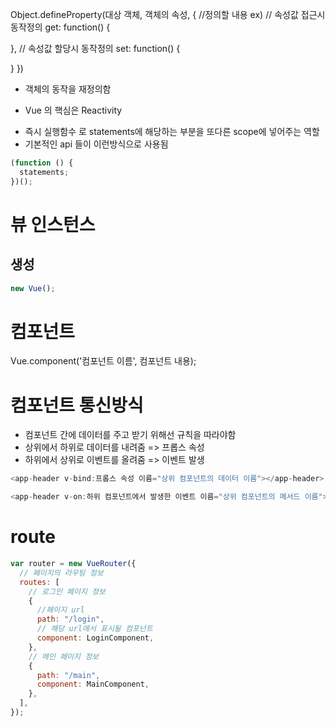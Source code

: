 Object.defineProperty(대상 객체, 객체의 속성, {
//정의할 내용
ex)
// 속성값 접근시 동작정의
get: function() {

},
// 속성값 할당시 동작정의
set: function() {

}
})

- 객체의 동작을 재정의함

* Vue 의 핵심은 Reactivity

- 즉시 실행함수 로 statements에 해당하는 부분을 또다른 scope에 넣어주는 역할
- 기본적인 api 들이 이런방식으로 사용됨

```javascript
(function () {
  statements;
})();
```

# 뷰 인스턴스

## 생성

```javascript
new Vue();
```

# 컴포넌트

Vue.component('컴포넌트 이름', 컴포넌트 내용);

# 컴포넌트 통신방식

- 컴포넌트 간에 데이터를 주고 받기 위해선 규칙을 따라야함
- 상위에서 하위로 데이터를 내려줌 => 프롭스 속성
- 하위에서 상위로 이벤트를 올려줌 => 이벤트 발생

```javascript
<app-header v-bind:프롭스 속성 이름="상위 컴포넌트의 데이터 이름"></app-header>

<app-header v-on:하위 컴포넌트에서 발생한 이벤트 이름="상위 컴포넌트의 메서드 이름"></app-header>
```

# route

```javascript
var router = new VueRouter({
  // 페이지의 라우팅 정보
  routes: [
    // 로그인 페이지 정보
    {
      //페이지 url
      path: "/login",
      // 해당 url에서 표시될 컴포넌트
      component: LoginComponent,
    },
    // 메인 페이지 정보
    {
      path: "/main",
      component: MainComponent,
    },
  ],
});
```
